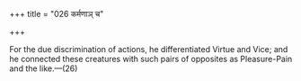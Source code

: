 +++
title = "026 कर्मणाञ् च"

+++

For the due discrimination of actions, he differentiated Virtue and Vice; and he connected these creatures with such pairs of opposites as Pleasure-Pain and the like.—(26)